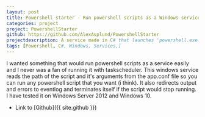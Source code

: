 ```yaml
---
layout: post
title: Powershell starter - Run powershell scripts as a Windows service easily
categories: project
project: PowershellStarter
github: https://github.com/AlexAsplund/PowershellStarter
projectdescription: A service made in C# that launches 'powershell.exe -file <path>'.
tags: [Powershell, C#, Windows, Services,]
---
```


I wanted something that would run powershell scripts as a service easily and I never was a fan of running it with taskscheduler.
This windows service reads the path of the script and it's arguments from the app.conf file so you can run any powershell script that you want (i think).
It also redirects output and errors to eventlog and terminates itself if the script would stop running.
I have tested it on Windows Server 2012 and Windows 10.

* Link to [Github]({{ site.github }})